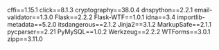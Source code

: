 cffi==1.15.1
click==8.1.3
cryptography==38.0.4
dnspython==2.2.1
email-validator==1.3.0
Flask==2.2.2
Flask-WTF==1.0.1
idna==3.4
importlib-metadata==5.2.0
itsdangerous==2.1.2
Jinja2==3.1.2
MarkupSafe==2.1.1
pycparser==2.21
PyMySQL==1.0.2
Werkzeug==2.2.2
WTForms==3.0.1
zipp==3.11.0
